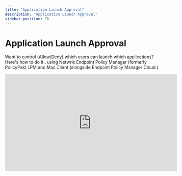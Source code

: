 ```yaml
---
title: "Application Launch Approval"
description: "Application Launch Approval"
sidebar_position: 70
---
```

# Application Launch Approval

Want to control (Allow/Deny) which users can launch which applications? Here's how to do it.. using
Netwrix Endpoint Policy Manager (formerly PolicyPak) LPM and Mac Client (alongside Endpoint Policy
Manager Cloud.)

<iframe width="560" height="315" src="https://www.youtube.com/embed/YWbYPHr9Qtw?si=juAwz8YIBvJZMNJ1" title="YouTube video player" frameborder="0" allow="accelerometer; autoplay; clipboard-write; encrypted-media; gyroscope; picture-in-picture; web-share" referrerpolicy="strict-origin-when-cross-origin" allowfullscreen></iframe>